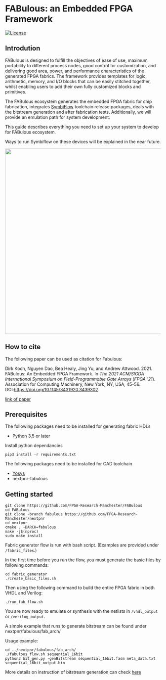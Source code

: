 # FABulous: an Embedded FPGA Framework
[![License](https://img.shields.io/badge/License-Apache%202.0-blue.svg)](https://opensource.org/licenses/Apache-2.0)

## Introdution
FABulous is designed to fulfill the objectives of ease of use, maximum portability to different process nodes, good control for customization, and delivering good area, power, and performance characteristics of the generated FPGA fabrics. The framework provides templates for logic, arithmetic, memory, and I/O blocks that can be easily stitched together, whilst enabling users to add their own fully customized blocks and primitives.

The FABulous ecosystem generates the embedded FPGA fabric for chip fabrication, integrates 
[SymbiFlow](https://symbiflow.github.io/) 
toolchain release packages, deals with the bitstream generation and after fabrication tests. Additionally, we will provide an emulation path for system development.

This guide describes everything you need to set up your system to develop for FABulous ecosystem.

Ways to run Symbiflow on these devices will be explained in the near future.

<img src="https://www.dropbox.com/s/g6wrtom681nr7tb/fabulous_ecosystem.png?raw=1" width="600"/>


## How to cite

The following paper can be used as citation for Fabulous:

Dirk Koch, Nguyen Dao, Bea Healy, Jing Yu, and Andrew Attwood. 2021. FABulous: An Embedded FPGA Framework. In <i>The 2021 ACM/SIGDA International Symposium on Field-Programmable Gate Arrays</i> (<i>FPGA '21</i>). Association for Computing Machinery, New York, NY, USA, 45–56. DOI:https://doi.org/10.1145/3431920.3439302

[link of paper]

[link of paper]:https://dl.acm.org/doi/pdf/10.1145/3431920.3439302

## Prerequisites
The following packages need to be installed for generating fabric HDLs
 - Python 3.5 or later

Install python dependancies
```
pip3 install -r requirements.txt
```

The following packages need to be installed for CAD toolchain
 - [Yosys](https://github.com/YosysHQ/yosys)
 - nextpnr-fabulous

## Getting started
```
git clone https://github.com/FPGA-Research-Manchester/FABulous
cd FABulous
git clone -branch fabulous https://github.com/FPGA-Research-Manchester/nextpnr
cd nextpnr
cmake . -DARCH=fabulous
make -j$(nproc)
sudo make install
```

Fabric generator flow is run with bash script. (Examples are provided under ```/fabric_files```.)

In the first time before you run the flow, you must generate the basic files by following commands:
```
cd fabric_generator
./create_basic_files.sh
```
Then using the following command to build the entire FPGA fabric in both VHDL and Verilog:
```
./run_fab_flow.sh
```
You are now ready to emulate or synthesis with the netlists in ```/vhdl_output``` or ```/verilog_output```.

A simple example that runs to generate bitstream can be found under nextpnr/fabulous/fab_arch/

Usage example:

```
cd ../nextpnr/fabulous/fab_arch/
./fabulous_flow.sh sequential_16bit
python3 bit_gen.py -genBitstream sequential_16bit.fasm meta_data.txt sequential_16bit_output.bin
```
More details on instruction of bitstream generation can check [here](https://github.com/FPGA-Research-Manchester/FABulous/tree/master/fabric_generator/bitstream_npnr)
